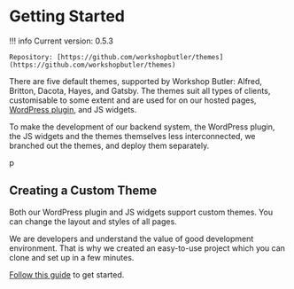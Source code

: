 # Getting Started

!!! info
    Current version: 0.5.3

    Repository: [https://github.com/workshopbutler/themes](https://github.com/workshopbutler/themes)

There are five default themes, supported by Workshop Butler: Alfred, Britton,
Dacota, Hayes, and Gatsby. The themes suit all types of clients, customisable to
some extent and are used for on our hosted pages, [WordPress plugin](../wordpress/index.md),
and JS widgets.

To make the development of our backend system, the WordPress plugin, the JS widgets and
the themes themselves less interconnected, we branched out the themes, and deploy them
separately.

p
## Creating a Custom Theme
Both our WordPress plugin and JS widgets support custom themes. You can
change the layout and styles of all pages.

We are developers and understand the value of good development environment. That is why
we created an easy-to-use project which you can clone and set up in a few minutes.

[Follow this guide](custom-theme.md) to get started.
